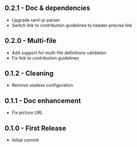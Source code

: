 ## 0.2.1 - Doc & dependencies
* Upgrade raml-js-parser
* Switch link to contribution guidelines to header-precise link

## 0.2.0 - Multi-file
* Add support for multi-file definitions validation
* Fix link to contribution guidelines

## 0.1.2 - Cleaning
* Remove useless configuration

## 0.1.1 - Doc enhancement
* Fix picture URL

## 0.1.0 - First Release
* Initial commit
